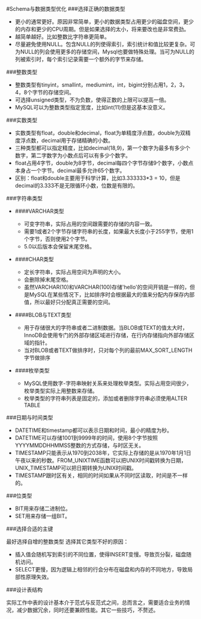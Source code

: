 #Schema与数据类型优化
###选择正确的数据类型

+ 更小的通常更好。原因非常简单，更小的数据类型占用更少的磁盘空间，更少的内存和更少的CPU周期。但是如果选择的太小，将来要改也是非常费劲。
+ 越简单越好。比如整数比字符串更简单。
+ 尽量避免使用NULL。包含NULL的列使得索引，索引统计和值比较更复杂。可为NULL的列会使用更多的存储空间，Mysql也要做特殊处理。当可为NULL的列被索引时，每个索引记录需要一个额外的字节来存储。

###整数类型

+ 整数类型有tinyint，smallint，mediumint，int，bigint分别占用1，2，3，4，8个字节的存储空间。
+ 可选择unsigned类型，不为负数，使得正数的上限可以提高一倍。
+ MySQL可以为整数类型指定宽度，比如int(11)但是这基本没意义。

###实数类型
+ 实数类型有float，double和decimal，float为单精度浮点数，double为双精度浮点数，decimal用于存储精确的小数。
+ 三种类型都可以指定精度，比如decimal(18,9)，第一个数字为最多有多少个数字，第二字数字为小数点后可以有多少个数字。
+ float占用4字节，double为8字节，decimal每四个字节存储9个数字，小数点本身占一个字节。decimal最多允许65个数字。
+ 区别：float和double主要用于科学计算，比如3.333333*3 = 10，但是decimal的3.333不是无限循环小数，位数是有限的。

###字符串类型

+ ####VARCHAR类型
	+ 可变字符串，实际占用的空间跟需要的存储的内容一致。
	+ 需要1或者2个字节存储字符串的长度，如果最大长度小于255字节，使用1个字节，否则使用2个字节。
	+ 5.0以后版本会保留末尾空格。

+ ####CHAR类型
	+ 定长字符串，实际占用空间为声明的大小。
	+ 会删除掉末尾空格。
	+ 虽然VARCHAR(10)和VARCHAR(100)存储'hello'的空间开销是一样的，但是MySQL在某些情况下，比如排序时会根据最大的值来分配内存保存内部值，所以最好只分配真正需要的空间。

+ ####BLOB与TEXT类型
	+ 用于存储很大的字符串或者二进制数据。当BLOB或TEXT的值太大时，InnoDB会使用专门的外部存储区域进行存储，在行内存储指向外部存储区域的指针。
	+ 当对BLOB或者TEXT做排序时，只对每个列的最前MAX_SORT_LENGTH字节做排序

+ ####枚举类型
	+ MySQL使用数字-字符串映射关系来处理枚举类型。实际占用空间很少，枚举类型实际上用整数来存储。
	+ 枚举类型的字符串列表是固定的，添加或者删除字符串必须使用ALTER TABLE
	
###日期与时间类型
+ DATETIME和timestamp都可以表示日期和时间，最小的精度为秒。
+ DATETIME可以存储1001到9999年的时间，使用8个字节按照YYYYMMDDHHMMSS整数的方式存储，与时区无关。
+ TIMESTAMP只能表示从1970到2038年，它实际上存储的是从1970年1月1日午夜以来的秒数。FROM_UNIXTIME函数可以把UNIX时间戳转换为日期，UNIX_TIMESTAMP可以把日期转换为UNIX时间戳。
+ TIMESTAMP跟时区有关，相同的时间如果从不同时区读取，时间是不一样的。

###位类型
+ BIT用来存储二进制位。
+ SET用来存储一组BIT。

###选择合适的主键

最好选择自增的整数类型
选择其它类型不好的原因：

+ 插入值会随机写到索引的不同位置，使得INSERT变慢。导致页分裂，磁盘随机访问。
+ SELECT更慢，因为逻辑上相邻的行会分布在磁盘和内存的不同地方，导致局部性原理失效。

###设计表结构

实际工作中表的设计基本介于范式与反范式之间，总而言之，需要适合业务的情况，减少数据冗余，同时还要兼顾性能。其它一些技巧，不赘述。
